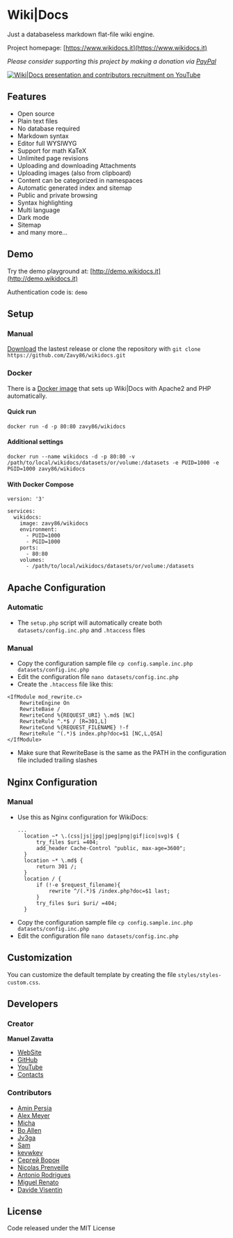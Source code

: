 # Wiki|Docs

Just a databaseless markdown flat-file wiki engine.

Project homepage: [https://www.wikidocs.it](https://www.wikidocs.it)

_Please consider supporting this project by making a donation via [PayPal](https://www.paypal.me/zavy86)_

[![Wiki|Docs presentation and contributors recruitment on YouTube](https://wikidocs.it/datasets/documents/homepage/cover-side-project-wikidocs-youtube.jpg)](https://www.youtube.com/watch?v=NFILGeozt7k "Watch Wiki|Docs presentation and contributors recruitment on YouTube")

## Features
- Open source
- Plain text files
- No database required
- Markdown syntax
- Editor full WYSIWYG
- Support for math KaTeX
- Unlimited page revisions
- Uploading and downloading Attachments
- Uploading images (also from clipboard)
- Content can be categorized in namespaces
- Automatic generated index and sitemap
- Public and private browsing
- Syntax highlighting
- Multi language
- Dark mode
- Sitemap
- and many more...

## Demo
Try the demo playground at: [http://demo.wikidocs.it](http://demo.wikidocs.it)

Authentication code is: `demo`

## Setup

### Manual
[Download](https://github.com/Zavy86/wikidocs/releases) the lastest release or clone the repository with `git clone https://github.com/Zavy86/wikidocs.git`

### Docker
There is a [Docker image](https://hub.docker.com/repository/docker/zavy86/wikidocs) that sets up Wiki|Docs with Apache2 and PHP automatically.

#### Quick run
```
docker run -d -p 80:80 zavy86/wikidocs
```

#### Additional settings
```
docker run --name wikidocs -d -p 80:80 -v /path/to/local/wikidocs/datasets/or/volume:/datasets -e PUID=1000 -e PGID=1000 zavy86/wikidocs
```

#### With Docker Compose
```
version: '3'

services:
  wikidocs:
    image: zavy86/wikidocs
    environment:
      - PUID=1000
      - PGID=1000
    ports:
      - 80:80
    volumes:
      - /path/to/local/wikidocs/datasets/or/volume:/datasets
```

## Apache Configuration

### Automatic
- The `setup.php` script will automatically create both `datasets/config.inc.php` and `.htaccess` files

### Manual
- Copy the configuration sample file `cp config.sample.inc.php datasets/config.inc.php`
- Edit the configuration file `nano datasets/config.inc.php`
- Create the `.htaccess` file like this:
```
<IfModule mod_rewrite.c>
	RewriteEngine On
	RewriteBase /
	RewriteCond %{REQUEST_URI} \.md$ [NC]
	RewriteRule ^.*$ / [R=301,L]
	RewriteCond %{REQUEST_FILENAME} !-f
	RewriteRule ^(.*)$ index.php?doc=$1 [NC,L,QSA]
</IfModule>
```
- Make sure that RewriteBase is the same as the PATH in the configuration file included trailing slashes

## Nginx Configuration

### Manual
- Use this as Nginx configuration for WikiDocs:
  ```
  ...
    location ~* \.(css|js|jpg|jpeg|png|gif|ico|svg)$ {
        try_files $uri =404;
        add_header Cache-Control "public, max-age=3600";
    }
    location ~* \.md$ {
        return 301 /;
    }
    location / {
        if (!-e $request_filename){
            rewrite ^/(.*)$ /index.php?doc=$1 last;
        }
        try_files $uri $uri/ =404;
    }
  ```
- Copy the configuration sample file `cp config.sample.inc.php datasets/config.inc.php`
- Edit the configuration file `nano datasets/config.inc.php`

## Customization

You can customize the default template by creating the file `styles/styles-custom.css`.



## Developers

### Creator
**Manuel Zavatta**
- [WebSite](http://www.zavy.im)
- [GitHub](https://github.com/Zavy86)
- [YouTube](https://www.youtube.com/@zavy86)
- [Contacts](mailto://manuel.zavatta@gmail.com)

### Contributors
- [Amin Persia](https://github.com/leomoon)
- [Alex Meyer](https://github.com/reyemxela)
- [Micha](https://github.com/serial)
- [Bo Allen](https://github.com/bitwisecreative)
- [Jv3ga](https://github.com/jv3ga)
- [Sam](https://github.com/sam-6174)
- [kevwkev](https://github.com/kevwkev)
- [Сергей Ворон](https://github.com/vorons)
- [Nicolas Prenveille](https://github.com/nicolas35380)
- [Antonio Rodrigues](https://github.com/aaadonai)
- [Miguel Renato](https://github.com/MiguelRenato)
- [Davide Visentin](https://github.com/dvisentin-freelance)

## License
Code released under the MIT License
